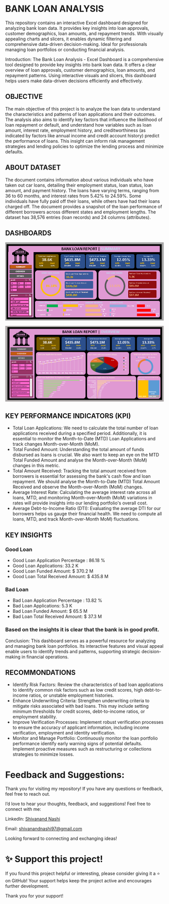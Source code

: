 # BANK LOAN ANALYSIS

This repository contains an interactive Excel dashboard designed for analyzing bank loan data. It provides key insights into loan approvals, customer demographics, loan amounts, and repayment trends. With visually appealing charts and slicers, it enables dynamic filtering and comprehensive data-driven decision-making. Ideal for professionals managing loan portfolios or conducting financial analysis.

Introduction:
The Bank Loan Analysis - Excel Dashboard is a comprehensive tool designed to provide key insights into bank loan data. It offers a clear overview of loan approvals, customer demographics, loan amounts, and repayment patterns. Using interactive visuals and slicers, this dashboard helps users make data-driven decisions efficiently and effectively.


## OBJECTIVE
The main objective of this project is to analyze the loan data to understand the characteristics and patterns of loan applications and their outcomes. The analysis also aims to identify key factors that influence the likelihood of loan repayment or default, and understand how variables such as loan amount, interest rate, employment history, and creditworthiness (as indicated by factors like annual income and credit account history) predict the performance of loans. This insight can inform risk management strategies and lending policies to optimize the lending process and minimize defaults.

## ABOUT DATASET
The document contains information about various individuals who have taken out car loans, detailing their employment status, loan status, loan amount, and payment history. The loans have varying terms, ranging from 36 to 60 months, and interest rates from 5.42% to 24.59%. Some individuals have fully paid off their loans, while others have had their loans charged off. The document provides a snapshot of the loan performance of different borrowers across different states and employment lengths. The dataset has 38,576 entries (loan records) and 24 columns (attributes).

## DASHBOARDS
![image](https://github.com/Gtshivanand/Bank-Loan-Analysis-Dashboard/blob/main/Bank%20Loan%20Analysis/images/Bank%20Loan%20Project%20Summary.png)

![image](https://github.com/Gtshivanand/Bank-Loan-Analysis-Dashboard/blob/main/Bank%20Loan%20Analysis/images/Bank%20Loan%20Project%20%20Overview.png)

## KEY PERFORMANCE INDICATORS (KPI)
* Total Loan Applications: We need to calculate the total number of loan applications received during a specified period. Additionally, it is essential to monitor the Month-to-Date (MTD) Loan Applications and track changes Month-over-Month (MoM).
* Total Funded Amount: Understanding the total amount of funds disbursed as loans is crucial. We also want to keep an eye on the MTD Total Funded Amount and analyse the Month-over-Month (MoM) changes in this metric.
* Total Amount Received: Tracking the total amount received from borrowers is essential for assessing the bank's cash flow and loan repayment. We should analyse the Month-to-Date (MTD) Total Amount Received and observe the Month-over-Month (MoM) changes.
* Average Interest Rate: Calculating the average interest rate across all loans, MTD, and monitoring Month-over-Month (MoM) variations in rates will provide insights into our lending portfolio's overall cost.
* Average Debt-to-Income Ratio (DTI): Evaluating the average DTI for our borrowers helps us gauge their financial health. We need to compute all loans, MTD, and track Month-over-Month MoM) fluctuations.

## KEY INSIGHTS
### Good Loan
* Good Loan Application Percentage : 86.18 %
* Good Loan Applications: 33.2 K
* Good Loan Funded Amount: $ 370.2 M
* Good Loan Total Received Amount: $ 435.8 M
### Bad Loan
* Bad Loan Application Percentage : 13.82 %
* Bad Loan Applications: 5.3 K
* Bad Loan Funded Amount: $ 65.5 M
* Bad Loan Total Received Amount: $ 37.3 M
### Based on the insights it is clear that the bank is in good profit.


Conclusion:
This dashboard serves as a powerful resource for analyzing and managing bank loan portfolios. Its interactive features and visual appeal enable users to identify trends and patterns, supporting strategic decision-making in financial operations.

## RECOMMONDATIONS
* Identify Risk Factors: Review the characteristics of bad loan applications to identify common risk factors such as low credit scores, high debt-to-income ratios, or unstable employment histories.
* Enhance Underwriting Criteria: Strengthen underwriting criteria to mitigate risks associated with bad loans. This may include setting minimum thresholds for credit scores, debt-to-income ratios, or employment stability.
* Improve Verification Processes: Implement robust verification processes to ensure the accuracy of applicant information, including income verification, employment and identity verification.
* Monitor and Manage Portfolio: Continuously monitor the loan portfolio performance identify early warning signs of potential defaults. Implement proactive measures such as restructuring or collections strategies to minimize losses.

# Feedback and Suggestions:

Thank you for visiting my repository! If you have any questions or feedback, feel free to reach out.

I’d love to hear your thoughts, feedback, and suggestions! Feel free to connect with me:

 LinkedIn: [Shivanand Nashi](https://www.linkedin.com/in/shivanand-s-nashi-79579821a)
 
 Email: shivanandnashi97@gmail.com


Looking forward to connecting and exchanging ideas!

# ✨ Support this project!
If you found this project helpful or interesting, please consider giving it a ⭐ on GitHub!
Your support helps keep the project active and encourages further development.

Thank you for your support! 
